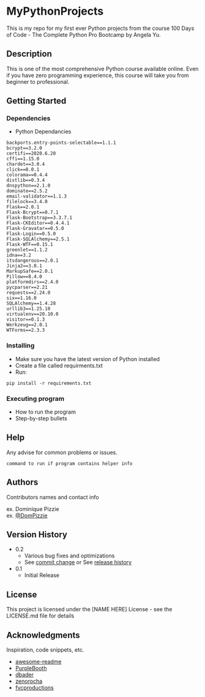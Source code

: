 # MyPythonProjects

This is my repo for my first ever Python projects from the course 100 Days of Code - The Complete Python Pro Bootcamp by Angela Yu.

## Description

This is one of the most comprehensive Python course available online.
Even if you have zero programming experience, this course will take you from beginner to professional.

## Getting Started

### Dependencies

* Python Dependancies
```
backports.entry-points-selectable==1.1.1
bcrypt==3.2.0
certifi==2020.6.20
cffi==1.15.0
chardet==3.0.4
click==8.0.1
colorama==0.4.4
distlib==0.3.4
dnspython==2.1.0
dominate==2.5.2
email-validator==1.1.3
filelock==3.4.0
Flask==2.0.1
Flask-Bcrypt==0.7.1
Flask-Bootstrap==3.3.7.1
Flask-CKEditor==0.4.4.1
Flask-Gravatar==0.5.0
Flask-Login==0.5.0
Flask-SQLAlchemy==2.5.1
Flask-WTF==0.15.1
greenlet==1.1.2
idna==3.2
itsdangerous==2.0.1
Jinja2==3.0.1
MarkupSafe==2.0.1
Pillow==8.4.0
platformdirs==2.4.0
pycparser==2.21
requests==2.24.0
six==1.16.0
SQLAlchemy==1.4.28
urllib3==1.25.10
virtualenv==20.10.0
visitor==0.1.3
Werkzeug==2.0.1
WTForms==2.3.3

```

### Installing

* Make sure you have the latest version of Python installed
* Create a file called requirments.txt
* Run:
```
pip install -r requirements.txt

```

### Executing program

* How to run the program
* Step-by-step bullets

## Help

Any advise for common problems or issues.
```
command to run if program contains helper info
```

## Authors

Contributors names and contact info

ex. Dominique Pizzie  
ex. [@DomPizzie](https://twitter.com/dompizzie)

## Version History

* 0.2
    * Various bug fixes and optimizations
    * See [commit change]() or See [release history]()
* 0.1
    * Initial Release

## License

This project is licensed under the [NAME HERE] License - see the LICENSE.md file for details

## Acknowledgments

Inspiration, code snippets, etc.
* [awesome-readme](https://github.com/matiassingers/awesome-readme)
* [PurpleBooth](https://gist.github.com/PurpleBooth/109311bb0361f32d87a2)
* [dbader](https://github.com/dbader/readme-template)
* [zenorocha](https://gist.github.com/zenorocha/4526327)
* [fvcproductions](https://gist.github.com/fvcproductions/1bfc2d4aecb01a834b46)
